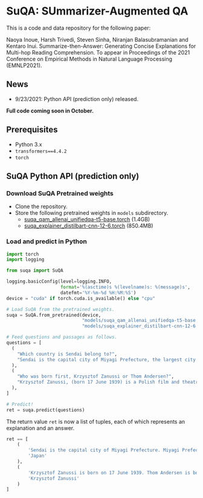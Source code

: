 # SuQA: SUmmarizer-Augmented QA

This is a code and data repository for the following paper:

Naoya Inoue, Harsh Trivedi, Steven Sinha, Niranjan Balasubramanian and Kentaro Inui.
Summarize-then-Answer: Generating Concise Explanations for Multi-hop Reading Comprehension.
To appear in Proceedings of the 2021 Conference on Empirical Methods in Natural Language Processing (EMNLP2021).


## News
- 9/23/2021: Python API (prediction only) released.

**Full code coming soon in October.**


## Prerequisites

- Python 3.x
- `transformers==4.4.2`
- `torch`


## SuQA Python API (prediction only)

### Download SuQA Pretrained weights

- Clone the repository.
- Store the following pretrained weights in `models` subdirectory.
    - [suqa_qam_allenai_unifiedqa-t5-base.torch](https://drive.google.com/file/d/1-Wve58Gl5Mi1d6Cv6oztJghpWBRLsfXg/view?usp=sharing) (1.4GB)
    - [suqa_explainer_distilbart-cnn-12-6.torch](https://drive.google.com/file/d/1-90vejEyydQkgiA7vl0DnP46h91vxqj0/view?usp=sharing) (850.4MB)


### Load and predict in Python

```python
import torch
import logging

from suqa import SuQA

logging.basicConfig(level=logging.INFO,
                    format='%(asctime)s %(levelname)s: %(message)s',
                    datefmt='%Y-%m-%d %H:%M:%S')
device = "cuda" if torch.cuda.is_available() else "cpu"

# Load SuQA from the pretrained weights.
suqa = SuQA.from_pretrained(device,
                            "models/suqa_qam_allenai_unifiedqa-t5-base.torch",
                            "models/suqa_explainer_distilbart-cnn-12-6.torch")

# Feed questions and passages as follows.
questions = [
  (
    "Which country is Sendai belong to?",
    "Sendai is the capital city of Miyagi Prefecture, the largest city in the Tōhoku region, and the second largest city north of Tokyo. Miyagi Prefecture (宮城県, Miyagi-ken) is a prefecture of Japan located in the Tōhoku region of Honshu."
  ),
  (
    "Who was born first, Krzysztof Zanussi or Thom Andersen?",
    "Krzysztof Zanussi, (born 17 June 1939) is a Polish film and theatre director, producer and screenwriter. He is a professor of European film at the European Graduate School in Saas-Fee, Switzerland where he conducts a summer workshop. He is also a professor at the Silesian University in Katowice. Thom Andersen (born 1943, Chicago) is a filmmaker, film critic and teacher."
  ),
]

# Predict!
ret = suqa.predict(questions)
```

The return value `ret` is now a list of tuples, each of which represents an explanation and an answer. 

```python
ret == [
    (
        'Sendai is the capital city of Miyagi Prefecture. Miyagi Prefecture is a prefecture of Japan.',
        'Japan'
    ),
    (
        'Krzysztof Zanussi is born on 17 June 1939. Thom Andersen is born on 1943.',
        'Krzysztof Zanussi'
    )
]
```
